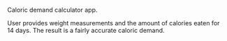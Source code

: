 Caloric demand calculator app.

User provides weight measurements and the amount of calories eaten for 14 days. The result is a fairly accurate caloric demand.